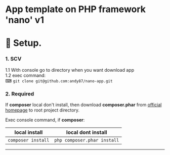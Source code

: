 # App template on PHP framework 'nano' v1

# 🔌 Setup.  

### 1. SCV  
1.1 With console go to directory when you want download app  
1.2 exec command:  
⌨ `git clone git@github.com:andy87/nano-app.git`  

### 2. Required  

If **composer** local don't install, then download **composer.phar** from 
<a href="https://getcomposer.org/download/">official homepage</a> to root project directory.  

Exec console command, if **composer**:  

| local install      | local dont install          |
|--------------------|-----------------------------|
| `composer install` | `php composer.phar install` |

__________